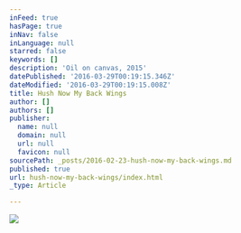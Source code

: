 ```yaml
---
inFeed: true
hasPage: true
inNav: false
inLanguage: null
starred: false
keywords: []
description: 'Oil on canvas, 2015'
datePublished: '2016-03-29T00:19:15.346Z'
dateModified: '2016-03-29T00:19:15.008Z'
title: Hush Now My Back Wings
author: []
authors: []
publisher:
  name: null
  domain: null
  url: null
  favicon: null
sourcePath: _posts/2016-02-23-hush-now-my-back-wings.md
published: true
url: hush-now-my-back-wings/index.html
_type: Article

---
```

![](https://the-grid-user-content.s3-us-west-2.amazonaws.com/7b494d10-2ae8-4a7f-9b25-8a23ade0d146.JPG)